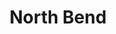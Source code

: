 ---
title: "North Bend"
hashtag: "north-bend"
borders:
  - Rattlesnake Ridge
subdivision-of:
  - King County
tags:
  - city
  - I-90
  - King County
  - Washington
  - Cascades
---